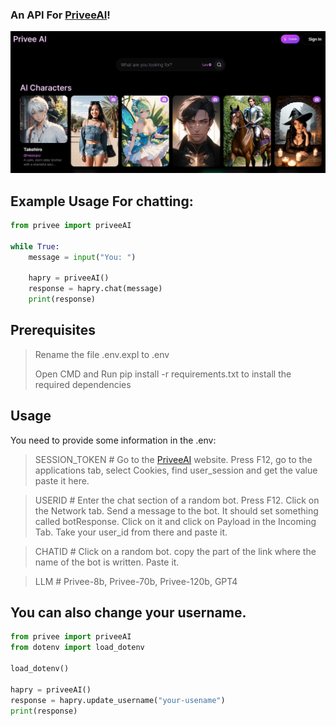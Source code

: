 ### An API For [PriveeAI](https://www.privee.ai/)!
![](https://github.com/DeoDorqnt387/PriveeAI-Python-API/blob/main/images/1.png)


## Example Usage For chatting:

```python
from privee import priveeAI

while True:
    message = input("You: ")

    hapry = priveeAI()
    response = hapry.chat(message)
    print(response)
```

## Prerequisites
> Rename the file .env.expl to .env
> 
> Open CMD and Run pip install -r requirements.txt to install the required dependencies

## Usage
You need to provide some information in the .env:
> SESSION_TOKEN # Go to the [PriveeAI](https://www.privee.ai/) website. Press F12, go to the applications tab, select Cookies, find user_session and get the value paste it here.

> USERID # Enter the chat section of a random bot. Press F12. Click on the Network tab. Send a message to the bot. It should set something called botResponse. Click on it and click on Payload in the Incoming Tab. Take your user_id from there and paste it.

> CHATID # Click on a random bot. copy the part of the link where the name of the bot is written. Paste it.

> LLM # Privee-8b, Privee-70b, Privee-120b, GPT4

## You can also change your username.
```python
from privee import priveeAI
from dotenv import load_dotenv

load_dotenv()

hapry = priveeAI()
response = hapry.update_username("your-usename")
print(response)
```
